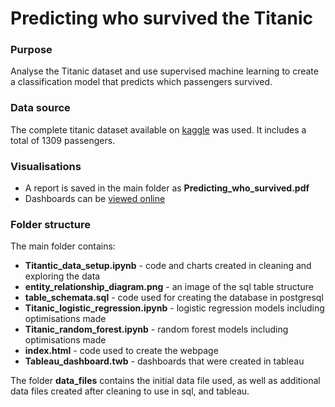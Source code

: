 # Predicting who survived the Titanic


### **Purpose**
Analyse the Titanic dataset and use supervised machine learning to create a classification model that predicts which passengers survived.

### **Data source**
The complete titanic dataset available on [kaggle](https://www.kaggle.com/datasets/vinicius150987/titanic3) was used.  It includes a total of 1309 passengers.

### **Visualisations**
- A report is saved in the main folder as **Predicting_who_survived.pdf**
- Dashboards can be [viewed online](https://kimco2.github.io/who_survived_the_titanic/)

### **Folder structure**
The main folder contains:
- **Titantic_data_setup.ipynb** - code and charts created in cleaning and exploring the data
- **entity_relationship_diagram.png** - an image of the sql table structure
- **table_schemata.sql** - code used for creating the database in postgresql
- **Titanic_logistic_regression.ipynb** - logistic regression models including optimisations made
- **Titanic_random_forest.ipynb** - random forest models including optimisations made
- **index.html** - code used to create the webpage 
- **Tableau_dashboard.twb** - dashboards that were created in tableau

The folder **data_files** contains the initial data file used, as well as additional data files created after cleaning to use in sql, and tableau.